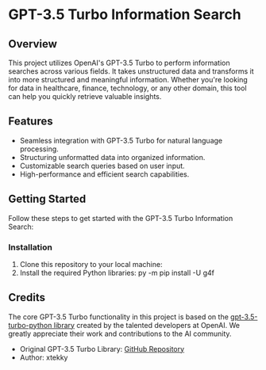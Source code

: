 # GPT-3.5 Turbo Information Search

## Overview
This project utilizes OpenAI's GPT-3.5 Turbo to perform information searches across various fields. It takes unstructured data and transforms it into more structured and meaningful information. Whether you're looking for data in healthcare, finance, technology, or any other domain, this tool can help you quickly retrieve valuable insights.

## Features
- Seamless integration with GPT-3.5 Turbo for natural language processing.
- Structuring unformatted data into organized information.
- Customizable search queries based on user input.
- High-performance and efficient search capabilities.

## Getting Started
Follow these steps to get started with the GPT-3.5 Turbo Information Search:

### Installation
1. Clone this repository to your local machine:
2. Install the required Python libraries: py -m pip install -U g4f    

## Credits
The core GPT-3.5 Turbo functionality in this project is based on the [gpt-3.5-turbo-python library](https://github.com/openai/gpt-3.5-turbo-python) created by the talented developers at OpenAI. We greatly appreciate their work and contributions to the AI community.

- Original GPT-3.5 Turbo Library: [GitHub Repository](https://github.com/xtekky/gpt4free)
- Author: xtekky

